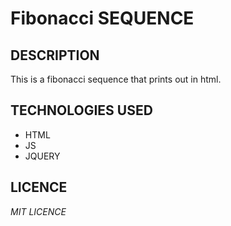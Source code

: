 # Fibonacci SEQUENCE

## DESCRIPTION
This is a fibonacci sequence that prints out in html.

## TECHNOLOGIES USED
* HTML
* JS
* JQUERY

## LICENCE
*MIT LICENCE*
